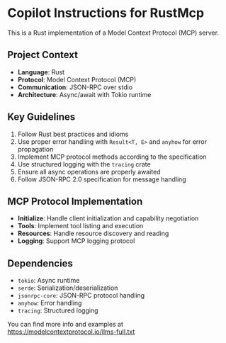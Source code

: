 # Copilot Instructions for RustMcp

<!-- Use this file to provide workspace-specific custom instructions to Copilot. For more details, visit https://code.visualstudio.com/docs/copilot/copilot-customization#_use-a-githubcopilotinstructionsmd-file -->

This is a Rust implementation of a Model Context Protocol (MCP) server.

## Project Context
- **Language**: Rust
- **Protocol**: Model Context Protocol (MCP)
- **Communication**: JSON-RPC over stdio
- **Architecture**: Async/await with Tokio runtime

## Key Guidelines
1. Follow Rust best practices and idioms
2. Use proper error handling with `Result<T, E>` and `anyhow` for error propagation
3. Implement MCP protocol methods according to the specification
4. Use structured logging with the `tracing` crate
5. Ensure all async operations are properly awaited
6. Follow JSON-RPC 2.0 specification for message handling

## MCP Protocol Implementation
- **Initialize**: Handle client initialization and capability negotiation
- **Tools**: Implement tool listing and execution
- **Resources**: Handle resource discovery and reading
- **Logging**: Support MCP logging protocol

## Dependencies
- `tokio`: Async runtime
- `serde`: Serialization/deserialization
- `jsonrpc-core`: JSON-RPC protocol handling
- `anyhow`: Error handling
- `tracing`: Structured logging

You can find more info and examples at https://modelcontextprotocol.io/llms-full.txt

